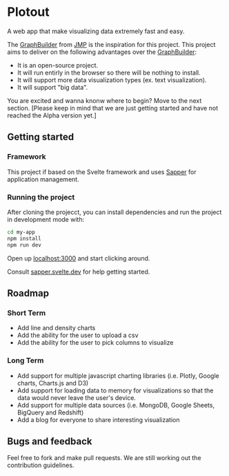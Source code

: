 # Plotout

A web app that make visualizing data extremely fast and easy.

The [GraphBuilder](https://www.jmp.com/en_ch/events/ondemand/mastering-jmp/basics-for-using-graph-builder.html) from [JMP](https://www.jmp.com/en_ca/home.html) is the inspiration for this project. This project aims to deliver on the following advantages over the [GraphBuilder](https://www.jmp.com/en_ch/events/ondemand/mastering-jmp/basics-for-using-graph-builder.html):

- It is an open-source project.
- It will run entirly in the browser so there will be nothing to install.
- It will support more data visualization types (ex. text visualization).
- It will support "big data".

You are excited and wanna knonw where to begin? Move to the next section.
[Please keep in mind that we are just getting started and have not reached the Alpha version yet.]

## Getting started

### Framework

This project if based on the Svelte framework and uses [Sapper](https://github.com/sveltejs/sapper) for application management.

### Running the project

After cloning the projecct, you can install dependencies and run the project in development mode with:

```bash
cd my-app
npm install
npm run dev
```

Open up [localhost:3000](http://localhost:3000) and start clicking around.

Consult [sapper.svelte.dev](https://sapper.svelte.dev) for help getting started.

## Roadmap

### Short Term

- Add line and density charts
- Add the ability for the user to upload a csv
- Add the ability for the user to pick columns to visualize

### Long Term

- Add support for multiple javascript charting libraries (i.e. Plotly, Google charts, Charts.js and D3)
- Add support for loading data to memory for visualizations so that the data would never leave the user's device.
- Add support for multiple data sources (i.e. MongoDB, Google Sheets, BigQuery and Redshift)
- Add a blog for everyone to share interesting visualization

## Bugs and feedback

Feel free to fork and make pull requests. We are still working out the contribution guidelines.
